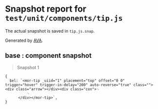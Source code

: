 # Snapshot report for `test/unit/components/tip.js`

The actual snapshot is saved in `tip.js.snap`.

Generated by [AVA](https://ava.li).

## base : component snapshot

> Snapshot 1

    {
      $el: `<mor-tip _uiid="1" placement="top" offset="0 0" trigger="hover" trigger-in-delay="200" auto-reverse="true" class=""><div class="arrow"></div><div class="con">␊
              ␊
          </div></mor-tip>`,
    }
